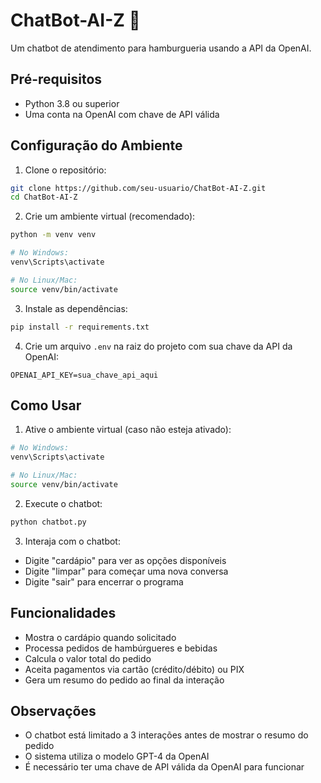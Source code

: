 # ChatBot-AI-Z 🍔

Um chatbot de atendimento para hamburgueria usando a API da OpenAI.

## Pré-requisitos

- Python 3.8 ou superior
- Uma conta na OpenAI com chave de API válida

## Configuração do Ambiente

1. Clone o repositório:

```bash
git clone https://github.com/seu-usuario/ChatBot-AI-Z.git
cd ChatBot-AI-Z
```

2. Crie um ambiente virtual (recomendado):

```bash
python -m venv venv

# No Windows:
venv\Scripts\activate

# No Linux/Mac:
source venv/bin/activate
```

3. Instale as dependências:

```bash
pip install -r requirements.txt
```

4. Crie um arquivo `.env` na raiz do projeto com sua chave da API da OpenAI:

```
OPENAI_API_KEY=sua_chave_api_aqui
```

## Como Usar

1. Ative o ambiente virtual (caso não esteja ativado):

```bash
# No Windows:
venv\Scripts\activate

# No Linux/Mac:
source venv/bin/activate
```

2. Execute o chatbot:

```bash
python chatbot.py
```

3. Interaja com o chatbot:

- Digite "cardápio" para ver as opções disponíveis
- Digite "limpar" para começar uma nova conversa
- Digite "sair" para encerrar o programa

## Funcionalidades

- Mostra o cardápio quando solicitado
- Processa pedidos de hambúrgueres e bebidas
- Calcula o valor total do pedido
- Aceita pagamentos via cartão (crédito/débito) ou PIX
- Gera um resumo do pedido ao final da interação

## Observações

- O chatbot está limitado a 3 interações antes de mostrar o resumo do pedido
- O sistema utiliza o modelo GPT-4 da OpenAI
- É necessário ter uma chave de API válida da OpenAI para funcionar

